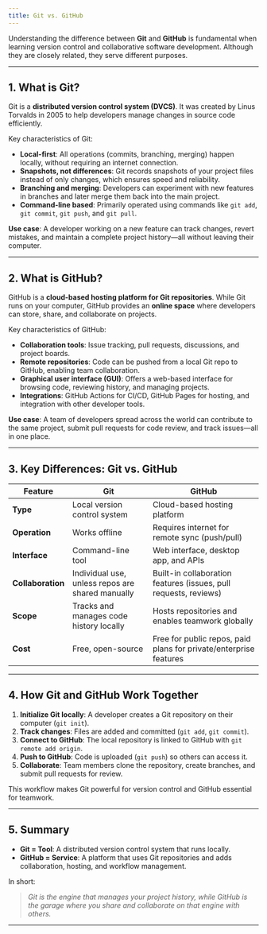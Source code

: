 ```yaml
---
title: Git vs. GitHub
---
```


Understanding the difference between **Git** and **GitHub** is fundamental when learning version control and collaborative software development. Although they are closely related, they serve different purposes.

---

## 1. What is Git?

Git is a **distributed version control system (DVCS)**. It was created by Linus Torvalds in 2005 to help developers manage changes in source code efficiently.  

Key characteristics of Git:

- **Local-first**: All operations (commits, branching, merging) happen locally, without requiring an internet connection.  
- **Snapshots, not differences**: Git records snapshots of your project files instead of only changes, which ensures speed and reliability.  
- **Branching and merging**: Developers can experiment with new features in branches and later merge them back into the main project.  
- **Command-line based**: Primarily operated using commands like `git add`, `git commit`, `git push`, and `git pull`.  

**Use case**: A developer working on a new feature can track changes, revert mistakes, and maintain a complete project history—all without leaving their computer.

---

## 2. What is GitHub?

GitHub is a **cloud-based hosting platform for Git repositories**. While Git runs on your computer, GitHub provides an **online space** where developers can store, share, and collaborate on projects.

Key characteristics of GitHub:

- **Collaboration tools**: Issue tracking, pull requests, discussions, and project boards.  
- **Remote repositories**: Code can be pushed from a local Git repo to GitHub, enabling team collaboration.  
- **Graphical user interface (GUI)**: Offers a web-based interface for browsing code, reviewing history, and managing projects.  
- **Integrations**: GitHub Actions for CI/CD, GitHub Pages for hosting, and integration with other developer tools.  

**Use case**: A team of developers spread across the world can contribute to the same project, submit pull requests for code review, and track issues—all in one place.

---

## 3. Key Differences: Git vs. GitHub

| Feature | Git | GitHub |
|---------|-----|--------|
| **Type** | Local version control system | Cloud-based hosting platform |
| **Operation** | Works offline | Requires internet for remote sync (push/pull) |
| **Interface** | Command-line tool | Web interface, desktop app, and APIs |
| **Collaboration** | Individual use, unless repos are shared manually | Built-in collaboration features (issues, pull requests, reviews) |
| **Scope** | Tracks and manages code history locally | Hosts repositories and enables teamwork globally |
| **Cost** | Free, open-source | Free for public repos, paid plans for private/enterprise features |

---

## 4. How Git and GitHub Work Together

1. **Initialize Git locally**: A developer creates a Git repository on their computer (`git init`).  
2. **Track changes**: Files are added and committed (`git add`, `git commit`).  
3. **Connect to GitHub**: The local repository is linked to GitHub with `git remote add origin`.  
4. **Push to GitHub**: Code is uploaded (`git push`) so others can access it.  
5. **Collaborate**: Team members clone the repository, create branches, and submit pull requests for review.  

This workflow makes Git powerful for version control and GitHub essential for teamwork.

---

## 5. Summary

- **Git = Tool**: A distributed version control system that runs locally.  
- **GitHub = Service**: A platform that uses Git repositories and adds collaboration, hosting, and workflow management.  

In short:  
> *Git is the engine that manages your project history, while GitHub is the garage where you share and collaborate on that engine with others.*

---
